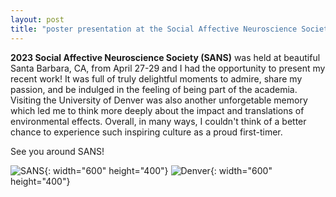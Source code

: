 ```yaml
---
layout: post
title: "poster presentation at the Social Affective Neuroscience Society!"
---
```


**2023 Social Affective Neuroscience Society (SANS)** was held at beautiful Santa Barbara, CA, from April 27-29 and I had the opportunity to present my recent work! 
It was full of truly delightful moments to admire, share my passion, and be indulged in the feeling of being part of the academia.
Visiting the University of Denver was also another unforgetable memory which led me to think more deeply about the impact and translations of environmental effects.
Overall, in many ways, I couldn't think of a better chance to experience such inspiring culture as a proud first-timer. 

See you around SANS! 

![SANS](https://github.com/suzanpark/suzanpark.github.io/assets/143306172/1d3faf76-e9b1-4038-9096-4304a45aa36f){: width="600" height="400"}
![Denver](https://github.com/suzanpark/suzanpark.github.io/assets/143306172/c7249619-efc3-49ae-89f1-306be08e23c4){: width="600" height="400"}
